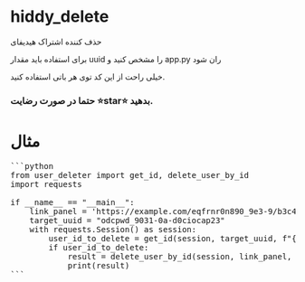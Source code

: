 # hiddy_delete
حذف کننده اشتراک هیدیفای

برای استفاده باید مقدار uuid را مشخص کنید و app.py ران شود

خیلی راحت از این کد توی هر باتی استفاده کنید.
### حتما در صورت رضایت ⭐star⭐ بدهید.


# مثال
<pre>
```python
from user_deleter import get_id, delete_user_by_id
import requests

if __name__ == "__main__":
    link_panel = 'https://example.com/eqfrnr0n890_9e3-9/b3c4a23qdwa0-9271-rqwf;pked0k=23-m'
    target_uuid = "odcpwd_9031-0a-d0ciocap23"
    with requests.Session() as session:
        user_id_to_delete = get_id(session, target_uuid, f"{link_panel}/admin/user/")
        if user_id_to_delete:
            result = delete_user_by_id(session, link_panel, user_id_to_delete)
            print(result)
```
</pre>
